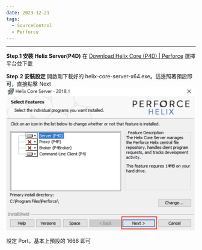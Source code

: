 ```yaml
---
date: 2023-12-21
tags:
  - SourceControl
  - Perforce
---
```

---
**Step.1 安裝 Helix Server(P4D)**
在 [Download Helix Core (P4D) | Perforce](https://www.perforce.com/downloads/helix-core-p4d) 選擇平台並下載

**Step.2 安裝設定**
開啟剛下載好的 helix-core-server-x64.exe。這邊照著預設即可，直接點擊 Next
![screenshot 2023-12-21 at 4.19.53 PM](https://raw.githubusercontent.com/agin0634/DuriShen_DevNote/main/Archives/Images/screenshot%202023-12-21%20at%204.19.53%20PM.jpg)

設定 Port，基本上預設的 1666 即可